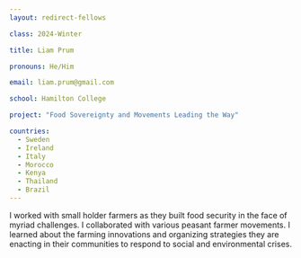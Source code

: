 ```yaml
---
layout: redirect-fellows

class: 2024-Winter

title: Liam Prum

pronouns: He/Him

email: liam.prum@gmail.com

school: Hamilton College

project: "Food Sovereignty and Movements Leading the Way"

countries:
  - Sweden
  - Ireland
  - Italy
  - Morocco
  - Kenya
  - Thailand
  - Brazil
---
```


I worked with small holder farmers as they built food security in the face of myriad challenges. I collaborated with various peasant farmer movements. I learned about the farming innovations and organizing strategies they are enacting in their communities to respond to social and environmental crises.

